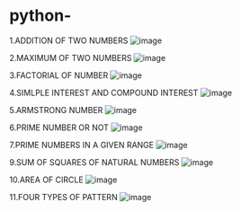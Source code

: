 # python-

1.ADDITION OF TWO NUMBERS
![image](https://github.com/user-attachments/assets/40e32702-f67d-4251-b45a-464b45ce53b3)

2.MAXIMUM OF TWO NUMBERS 
![image](https://github.com/user-attachments/assets/d9fe326b-80c0-4da3-8764-1d577d2885c2)

3.FACTORIAL OF NUMBER
![image](https://github.com/user-attachments/assets/2ea783b4-7a72-407a-b18b-41ea1894962d)

4.SIMLPLE INTEREST AND COMPOUND INTEREST
![image](https://github.com/user-attachments/assets/8dc5cd1d-be89-481e-b6b1-1aa8a4fa22b9)

5.ARMSTRONG NUMBER
![image](https://github.com/user-attachments/assets/1187d7e5-830c-40eb-8bda-6b78b046c723)

6.PRIME NUMBER OR NOT
![image](https://github.com/user-attachments/assets/3bfcccd4-b613-4fa5-9841-4fc7f70a4eaf)

7.PRIME NUMBERS IN A GIVEN RANGE
![image](https://github.com/user-attachments/assets/de2b75d8-37a3-46cc-a520-60fc9bc92f04)


9.SUM OF SQUARES OF NATURAL NUMBERS 
![image](https://github.com/user-attachments/assets/0c0148a3-3327-438a-978d-9d45ea209aaa)

10.AREA OF CIRCLE
![image](https://github.com/user-attachments/assets/10e57b20-1b64-44d8-a70d-1480993f4871)

11.FOUR TYPES OF PATTERN 
![image](https://github.com/user-attachments/assets/ebbf33af-f631-4d28-83b6-3990e0560f13)

